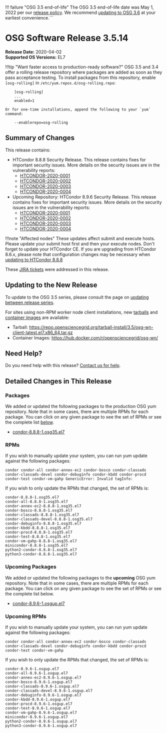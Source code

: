 !!! failure "OSG 3.5 end-of-life"
    The OSG 3.5 end-of-life date was May 1, 2022 per our
    [release policy](https://opensciencegrid.org/technology/policy/release-series/).
    We recommend
    [updating to OSG 3.6](https://opensciencegrid.org/docs/release/updating-to-osg-36/)
    at your earliest convenience.```

OSG Software Release 3.5.14
===========================

**Release Date:** 2020-04-02    
**Supported OS Versions:** EL7

!!!tip "Want faster access to production-ready software?"
    OSG 3.5 and 3.4 offer a rolling release repository where packages are added as soon as they pass acceptance testing.
    To install packages from this repository, enable `[osg-rolling]` in `/etc/yum.repos.d/osg-rolling.repo`:

        [osg-rolling]
        ...
        enabled=1

    Or for one-time installations, append the following to your `yum` command:

        --enablerepo=osg-rolling

Summary of Changes
------------------

This release contains:

-   HTCondor 8.8.8 Security Release. This release contains fixes for important security issues. More details on the security issues are in the vulnerability reports:
    -   [HTCONDOR-2020-0001](http://htcondor.org/security/vulnerabilities/HTCONDOR-2020-0001.html)
    -   [HTCONDOR-2020-0002](http://htcondor.org/security/vulnerabilities/HTCONDOR-2020-0002.html)
    -   [HTCONDOR-2020-0003](http://htcondor.org/security/vulnerabilities/HTCONDOR-2020-0003.html)
    -   [HTCONDOR-2020-0004](http://htcondor.org/security/vulnerabilities/HTCONDOR-2020-0004.html)
-   Upcoming Repository: HTCondor 8.9.6 Security Release. This release contains fixes for important security issues. More details on the security issues are in the vulnerability reports:
    -   [HTCONDOR-2020-0001](http://htcondor.org/security/vulnerabilities/HTCONDOR-2020-0001.html)
    -   [HTCONDOR-2020-0002](http://htcondor.org/security/vulnerabilities/HTCONDOR-2020-0002.html)
    -   [HTCONDOR-2020-0003](http://htcondor.org/security/vulnerabilities/HTCONDOR-2020-0003.html)
    -   [HTCONDOR-2020-0004](http://htcondor.org/security/vulnerabilities/HTCONDOR-2020-0004.html)

!!!note "Affected nodes"
    These updates affect submit and execute hosts. Please update your submit host first and then your execute nodes.
    Don't forget to update your HTCondor CE.
    If you are upgrading from HTCondor 8.6.x, please note that configuration changes may be necessary when
    [updating to HTCondor 8.8.8](https://opensciencegrid.org/docs/release/release_series/#updating-to-htcondor-88x)

These
[JIRA tickets](https://jira.opensciencegrid.org/issues/?jql=project%20%3D%20SOFTWARE%20AND%20fixVersion%20%3D%203.5.14%20ORDER%20BY%20priority%20DESC%2C%20key%20DESC)
were addressed in this release.

Updating to the New Release
---------------------------

To update to the OSG 3.5 series, please consult the page on
[updating between release series](../updating-to-osg-35.md).

For sites using non-RPM worker node client installations, new [tarballs](../../worker-node/install-wn-tarball.md) and
[container images](../../worker-node/using-wn-containers.md) are available:

- Tarball: <https://repo.opensciencegrid.org/tarball-install/3.5/osg-wn-client-latest.el7.x86_64.tar.gz>
- Container Images: <https://hub.docker.com/r/opensciencegrid/osg-wn/>

Need Help?
----------

Do you need help with this release? [Contact us for help](../../common/help.md).

Detailed Changes in This Release
--------------------------------

### Packages

We added or updated the following packages to the production OSG yum repository.
Note that in some cases, there are multiple RPMs for each package.
You can click on any given package to see the set of RPMs or see the complete list [below](#rpms).

-   [condor-8.8.8-1.osg35.el7](https://koji.chtc.wisc.edu/koji/search?match=glob&type=build&terms=condor-8.8.8-1.osg35.el7)

### RPMs

If you wish to manually update your system, you can run yum update against the following packages:

    condor condor-all condor-annex-ec2 condor-bosco condor-classads condor-classads-devel condor-debuginfo condor-kbdd condor-procd condor-test condor-vm-gahp GenericError: Invalid tagInfo:

If you wish to only update the RPMs that changed, the set of RPMs is:

``` file
condor-8.8.8-1.osg35.el7
condor-all-8.8.8-1.osg35.el7
condor-annex-ec2-8.8.8-1.osg35.el7
condor-bosco-8.8.8-1.osg35.el7
condor-classads-8.8.8-1.osg35.el7
condor-classads-devel-8.8.8-1.osg35.el7
condor-debuginfo-8.8.8-1.osg35.el7
condor-kbdd-8.8.8-1.osg35.el7
condor-procd-8.8.8-1.osg35.el7
condor-test-8.8.8-1.osg35.el7
condor-vm-gahp-8.8.8-1.osg35.el7
minicondor-8.8.8-1.osg35.el7
python2-condor-8.8.8-1.osg35.el7
python3-condor-8.8.8-1.osg35.el7
```

### Upcoming Packages

We added or updated the following packages to the **upcoming** OSG yum repository. Note that in some cases, there are multiple RPMs for each package. You can click on any given package to see the set of RPMs or see the complete list below.

-   [condor-8.9.6-1.osgup.el7](https://koji.chtc.wisc.edu/koji/search?match=glob&type=build&terms=condor-8.9.6-1.osgup.el7)

### Upcoming RPMs

If you wish to manually update your system, you can run yum update against the following packages:

    condor condor-all condor-annex-ec2 condor-bosco condor-classads condor-classads-devel condor-debuginfo condor-kbdd condor-procd condor-test condor-vm-gahp

If you wish to only update the RPMs that changed, the set of RPMs is:

``` file
condor-8.9.6-1.osgup.el7
condor-all-8.9.6-1.osgup.el7
condor-annex-ec2-8.9.6-1.osgup.el7
condor-bosco-8.9.6-1.osgup.el7
condor-classads-8.9.6-1.osgup.el7
condor-classads-devel-8.9.6-1.osgup.el7
condor-debuginfo-8.9.6-1.osgup.el7
condor-kbdd-8.9.6-1.osgup.el7
condor-procd-8.9.6-1.osgup.el7
condor-test-8.9.6-1.osgup.el7
condor-vm-gahp-8.9.6-1.osgup.el7
minicondor-8.9.6-1.osgup.el7
python2-condor-8.9.6-1.osgup.el7
python3-condor-8.9.6-1.osgup.el7
```
